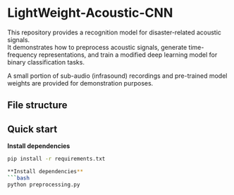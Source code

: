 # LightWeight-Acoustic-CNN
This repository provides a recognition model for disaster-related acoustic signals.  
It demonstrates how to preprocess acoustic signals, generate time-frequency representations, 
and train a modified deep learning model for binary classification tasks.  

A small portion of sub-audio (infrasound) recordings and pre-trained model weights are provided 
for demonstration purposes.
## File structure
## Quick start
**Install dependencies**
   ```bash
   pip install -r requirements.txt

**Install dependencies**
   ```bash
   python preprocessing.py
